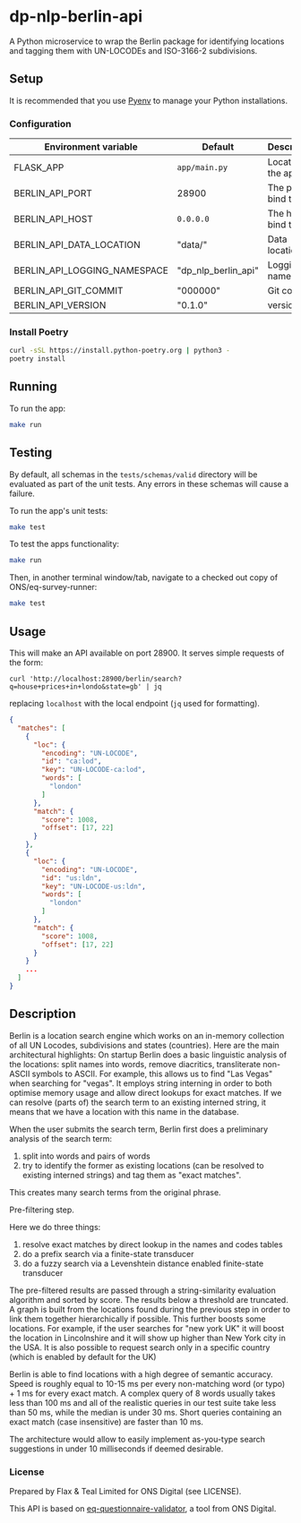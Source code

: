 # dp-nlp-berlin-api

A Python microservice to wrap the Berlin package for identifying locations and tagging them with UN-LOCODEs and
ISO-3166-2 subdivisions.

## Setup

It is recommended that you use [Pyenv](https://github.com/pyenv/pyenv) to manage your Python installations.

### Configuration

| Environment variable         | Default               | Description
| ---------------------------- | ---------             | -----------
| FLASK_APP                    | `app/main.py`         | Location of the app
| BERLIN_API_PORT              |  28900                | The port to bind to
| BERLIN_API_HOST              | `0.0.0.0`             | The host to bind to
| BERLIN_API_DATA_LOCATION     | "data/"               | Data location
| BERLIN_API_LOGGING_NAMESPACE | "dp_nlp_berlin_api"   | Logging namespace
| BERLIN_API_GIT_COMMIT        | "000000"              | Git commit
| BERLIN_API_VERSION           | "0.1.0"               | version

### Install Poetry

```sh
curl -sSL https://install.python-poetry.org | python3 - 
poetry install
```

## Running

To run the app:

```sh
make run
```

## Testing

By default, all schemas in the `tests/schemas/valid` directory will be evaluated as part of the unit tests.
Any errors in these schemas will cause a failure.

To run the app's unit tests:

```sh
make test
```

To test the apps functionality:

```sh
make run
```

Then, in another terminal window/tab, navigate to a checked out copy of ONS/eq-survey-runner:

```sh
make test
```

## Usage

This will make an API available on port 28900. It serves simple requests of the
form:

```shell
curl 'http://localhost:28900/berlin/search?q=house+prices+in+londo&state=gb' | jq
```

replacing `localhost` with the local endpoint (`jq` used for formatting).

```json
{
  "matches": [
    {
      "loc": {
        "encoding": "UN-LOCODE",
        "id": "ca:lod",
        "key": "UN-LOCODE-ca:lod",
        "words": [
          "london"
        ]
      },
      "match": {
        "score": 1008,
        "offset": [17, 22]
      }
    },
    {
      "loc": {
        "encoding": "UN-LOCODE",
        "id": "us:ldn",
        "key": "UN-LOCODE-us:ldn",
        "words": [
          "london"
        ]
      },
      "match": {
        "score": 1008,
        "offset": [17, 22]
      }
    }
    ...
  ]
}
```

## Description

Berlin is a location search engine which  works on an in-memory collection of
all UN Locodes, subdivisions and states (countries). Here are the main
architectural highlights: On startup Berlin does a basic linguistic analysis of
the locations: split names into words, remove diacritics, transliterate
non-ASCII symbols to ASCII. For example,  this allows us to find  "Las Vegas"
when searching for "vegas".  It employs string interning in order to both
optimise memory usage and allow direct lookups for exact matches. If we can
resolve (parts of) the search term to an existing interned string, it means
that we have a location with this name in the database.

When the user submits the search term, Berlin first does a preliminary analysis
of the search term:

1. split into words and pairs of words
2. try to identify the former as existing locations (can be resolved to existing interned strings)
and tag them as "exact matches".

This creates many search terms from the original phrase.  

Pre-filtering step.

Here we do three things:

1. resolve exact matches by direct lookup in the names and codes tables
2. do a prefix search via a finite-state transducer
3. do a fuzzy search via a Levenshtein distance enabled finite-state transducer

The pre-filtered results are passed through a string-similarity evaluation algorithm and sorted by score. The results below a
threshold are truncated.  A graph is built from the locations found during the
previous  step in order to link them together hierarchically if possible. This
further boosts some locations. For example, if the user searches for "new york
UK" it will boost the location in Lincolnshire and it will show up higher than
New York city in the USA.  It is also possible to request search only in a
specific country (which is enabled by default for the UK)

Berlin is able to find locations with a high degree of semantic accuracy. Speed
is roughly equal to 10-15 ms per every non-matching word (or typo) + 1 ms for
every exact match. A complex query of 8 words usually takes less than 100 ms
and all of the realistic queries in our test suite take less than 50 ms, while
the median is under 30 ms. Short queries containing an exact match (case
insensitive) are faster than 10 ms.

The architecture would allow to easily implement as-you-type search suggestions
in under 10 milliseconds if deemed desirable.

### License

Prepared by Flax & Teal Limited for ONS Digital (see LICENSE).

This API is based on [eq-questionnaire-validator](https://github.com/ONSdigital/eq-questionnaire-validator), a tool
from ONS Digital.
